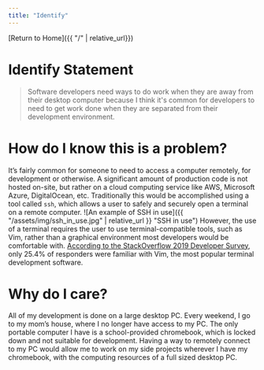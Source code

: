 ```yaml
---
title: "Identify"
---
```


[Return to Home]({{ "/" | relative_url}})

# Identify Statement
> Software developers need ways to do work when they are away from their desktop computer because I think it's common for developers to need to get work done when they are separated from their development environment.

# How do I know this is a problem?
It’s fairly common for someone to need to access a computer remotely, for development or otherwise. 
A significant amount of production code is not hosted on-site, but rather on a cloud computing service like AWS, Microsoft Azure, DigitalOcean, etc. 
Traditionally this would be accomplished using a tool called `ssh`, which allows a user to safely and securely open a terminal on a remote computer. 
![An example of SSH in use]({{ "/assets/img/ssh_in_use.jpg" | relative_url }} "SSH in use")
However, the use of a terminal requires the user to use terminal-compatible tools, such as Vim, rather than a graphical environment most developers would be comfortable with. 
[According to the StackOverflow 2019 Developer Survey](https://insights.stackoverflow.com/survey/2019#technology-_-most-popular-development-environments), only 25.4% of responders were familiar with Vim, the most popular terminal development software.

# Why do I care?
All of my development is done on a large desktop PC. 
Every weekend, I go to my mom’s house, where I no longer have access to my PC. 
The only portable computer I have is a school-provided chromebook, which is locked down and not suitable for development. 
Having a way to remotely connect to my PC would allow me to work on my side projects wherever I have my chromebook, with the computing resources of a full sized desktop PC.